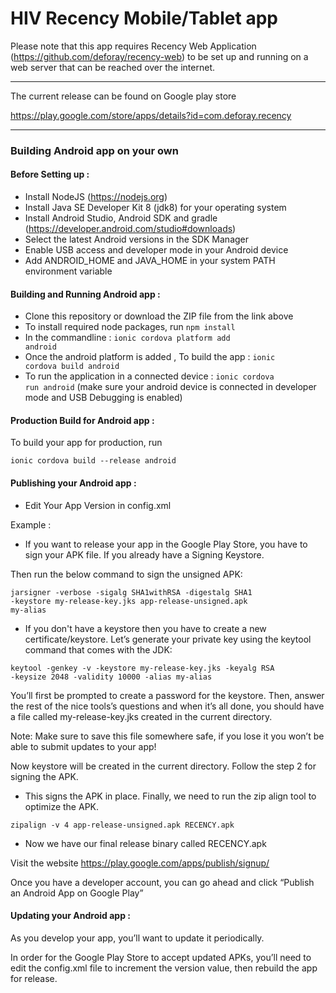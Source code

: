 # HIV Recency Mobile/Tablet app

Please note that this app requires Recency Web Application (https://github.com/deforay/recency-web) to be set up and running on a web server that can be reached over the internet.

---

The current release can be found on Google play store

https://play.google.com/store/apps/details?id=com.deforay.recency

---

### Building Android app on your own

#### Before Setting up :

* Install NodeJS (https://nodejs.org)
* Install Java SE Developer Kit 8 (jdk8) for your operating system
* Install Android Studio, Android SDK and gradle (https://developer.android.com/studio#downloads)
* Select the latest Android versions in the SDK Manager
* Enable USB access and developer mode in your Android device 
* Add ANDROID_HOME and JAVA_HOME in your system PATH environment variable


#### Building and Running Android app :


* Clone this repository or download the ZIP file from the link above
* To install required node packages, run <code>npm install</code>
* In the commandline : <code>ionic cordova platform add android</code>
* Once the android platform is added , To build the app : <code>ionic cordova build android</code>
* To run the application in a connected device : <code>ionic cordova run android</code> (make sure your android device is connected in developer mode and USB Debugging is enabled)


#### Production Build for Android app :

To build your app for production, run

<code>ionic cordova build --release android</code>

#### Publishing your Android app :

* Edit Your App Version in config.xml

Example : 
<widget id="com.deforay.recency" version="2.8" xmlns="http://www.w3.org/ns/widgets" xmlns:cdv="http://cordova.apache.org/ns/1.0">

* If you want to release your app in the Google Play Store, you have to sign your APK file. If you already have a Signing Keystore.

Then run the below command to sign the unsigned APK:

<code>jarsigner -verbose -sigalg SHA1withRSA -digestalg SHA1 -keystore my-release-key.jks app-release-unsigned.apk my-alias</code>

* If you don't have a keystore then you have to create a new certificate/keystore.
Let’s generate your private key using the keytool command that comes with the JDK:

<code>keytool -genkey -v -keystore my-release-key.jks -keyalg RSA -keysize 2048 -validity 10000 -alias my-alias</code>

You’ll first be prompted to create a password for the keystore. Then, answer the rest of the nice tools’s questions and when it’s all done, you should have a file called my-release-key.jks created in the current directory.

Note: Make sure to save this file somewhere safe, if you lose it you won’t be able to submit updates to your app!

Now keystore will be created in the current directory. Follow the step 2 for signing the APK.

* This signs the APK in place. Finally, we need to run the zip align tool to optimize the APK. 

<code>zipalign -v 4 app-release-unsigned.apk RECENCY.apk</code>

* Now we have our final release binary called RECENCY.apk

Visit the website https://play.google.com/apps/publish/signup/

Once you have a developer account, you can go ahead and click “Publish an Android App on Google Play”

#### Updating your Android app :

As you develop your app, you’ll want to update it periodically.

In order for the Google Play Store to accept updated APKs, you’ll need to edit the config.xml file to increment the version value, then rebuild the app for release.
